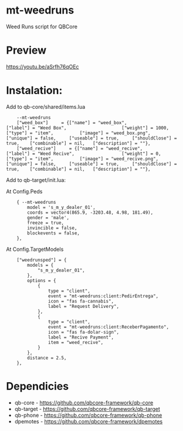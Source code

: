 # mt-weedruns
Weed Runs script for QBCore

# Preview 
https://youtu.be/aSrfh76qOEc

# Instalation:

Add to qb-core/shared/items.lua

```
	--mt-weedruns
	["weed_box"]     = {["name"] = "weed_box", 				    ["label"] = "Weed Box", 					["weight"] = 1000, 		["type"] = "item", 			["image"] = "weed_box.png", 		    ["unique"] = false, 	["useable"] = true, 	["shouldClose"] = true,    ["combinable"] = nil,   ["description"] = ""},
	["weed_recive"]     = {["name"] = "weed_recive", 				    ["label"] = "Weed Recive", 					["weight"] = 0, 		["type"] = "item", 			["image"] = "weed_recive.png", 		    ["unique"] = false, 	["useable"] = true, 	["shouldClose"] = true,    ["combinable"] = nil,   ["description"] = ""},

```

Add to qb-target/init.lua:

At Config.Peds

```
    { --mt-weedruns
        model = 's_m_y_dealer_01',
        coords = vector4(865.9, -3203.48, 4.98, 181.49),
        gender = 'male',
        freeze = true,
        invincible = false,
        blockevents = false,
    },
```

At Config.TargetModels

```
    ["weedrunsped"] = {
        models = {
            "s_m_y_dealer_01",
        },
        options = {
            {
                type = "client",
                event = "mt-weedruns:client:PedirEntrega",
                icon = "fas fa-cannabis", 
                label = "Request Delivery",
            },
            {
                type = "client",
                event = "mt-weedruns:client:ReceberPagamento",
                icon = "fas fa-dolar-sign", 
                label = "Recive Payment",
                item = "weed_recive",
            }
        },
        distance = 2.5,
    },
```

# Dependicies

- qb-core - https://github.com/qbcore-framework/qb-core
- qb-target - https://github.com/qbcore-framework/qb-target
- qb-phone - https://github.com/qbcore-framework/qb-phone
- dpemotes - https://github.com/qbcore-framework/dpemotes
